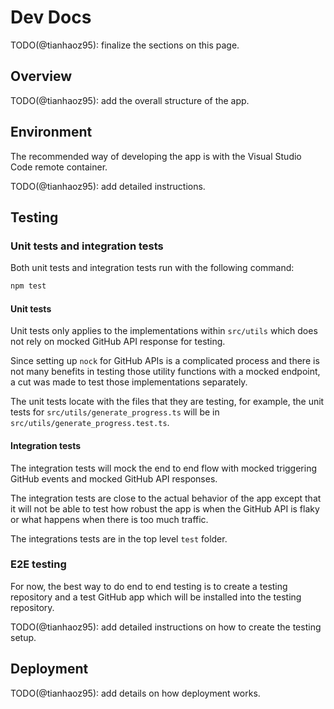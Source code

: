 # Dev Docs

TODO(@tianhaoz95): finalize the sections on this page.

## Overview

TODO(@tianhaoz95): add the overall structure of the app.

## Environment

The recommended way of developing the app is with the Visual Studio Code remote
container.

TODO(@tianhaoz95): add detailed instructions.

## Testing

### Unit tests and integration tests

Both unit tests and integration tests run with the following command:

```bash
npm test
```

#### Unit tests

Unit tests only applies to the implementations within `src/utils` which does not
rely on mocked GitHub API response for testing.

Since setting up `nock` for GitHub APIs is a complicated process and there is
not many benefits in testing those utility functions with a mocked endpoint, a
cut was made to test those implementations separately.

The unit tests locate with the files that they are testing, for example, the
unit tests for `src/utils/generate_progress.ts` will be in
`src/utils/generate_progress.test.ts`.

#### Integration tests

The integration tests will mock the end to end flow with mocked triggering
GitHub events and mocked GitHub API responses.

The integration tests are close to the actual behavior of the app except that it
will not be able to test how robust the app is when the GitHub API is flaky or
what happens when there is too much traffic.

The integrations tests are in the top level `test` folder.

### E2E testing

For now, the best way to do end to end testing is to create a testing repository
and a test GitHub app which will be installed into the testing repository.

TODO(@tianhaoz95): add detailed instructions on how to create the testing setup.

## Deployment

TODO(@tianhaoz95): add details on how deployment works.
